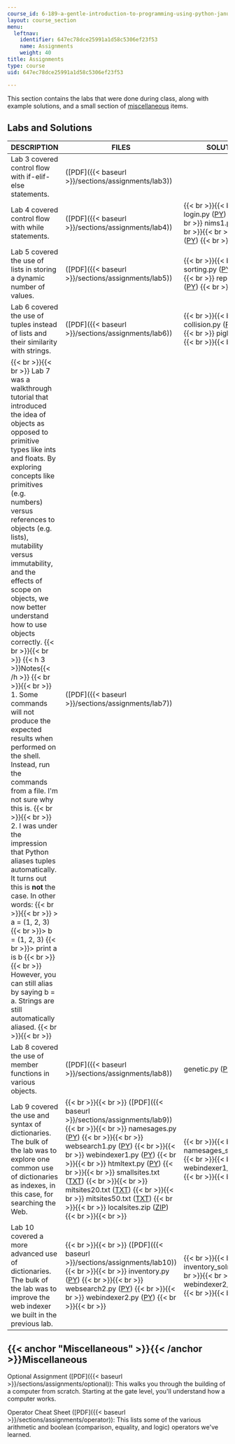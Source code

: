 ```yaml
---
course_id: 6-189-a-gentle-introduction-to-programming-using-python-january-iap-2008
layout: course_section
menu:
  leftnav:
    identifier: 647ec78dce25991a1d58c5306ef23f53
    name: Assignments
    weight: 40
title: Assignments
type: course
uid: 647ec78dce25991a1d58c5306ef23f53

---
```


This section contains the labs that were done during class, along with example solutions, and a small section of [miscellaneous](#Miscellaneous) items.

Labs and Solutions
------------------

| DESCRIPTION | FILES | SOLUTIONS |
| --- | --- | --- |
| Lab 3 covered control flow with if-elif-else statements. | ([PDF]({{< baseurl >}}/sections/assignments/lab3)) | &nbsp; |
| Lab 4 covered control flow with while statements. | ([PDF]({{< baseurl >}}/sections/assignments/lab4)) |  {{< br >}}{{< br >}} login.py ([PY](/courses/electrical-engineering-and-computer-science/6-189-a-gentle-introduction-to-programming-using-python-january-iap-2008/assignments/login.py)) {{< br >}}{{< br >}} nims1.py ([PY](/courses/electrical-engineering-and-computer-science/6-189-a-gentle-introduction-to-programming-using-python-january-iap-2008/assignments/nims1.py)) {{< br >}}{{< br >}} nims2.py ([PY](/courses/electrical-engineering-and-computer-science/6-189-a-gentle-introduction-to-programming-using-python-january-iap-2008/assignments/nims2.py)) {{< br >}}{{< br >}}  |
| Lab 5 covered the use of lists in storing a dynamic number of values. | ([PDF]({{< baseurl >}}/sections/assignments/lab5)) |  {{< br >}}{{< br >}} sorting.py ([PY](/courses/electrical-engineering-and-computer-science/6-189-a-gentle-introduction-to-programming-using-python-january-iap-2008/assignments/sorting.py)) {{< br >}}{{< br >}} reportcard.py ([PY](/courses/electrical-engineering-and-computer-science/6-189-a-gentle-introduction-to-programming-using-python-january-iap-2008/assignments/reportcard.py)) {{< br >}}{{< br >}}  |
| Lab 6 covered the use of tuples instead of lists and their similarity with strings. | ([PDF]({{< baseurl >}}/sections/assignments/lab6)) |  {{< br >}}{{< br >}} collision.py ([PY](/courses/electrical-engineering-and-computer-science/6-189-a-gentle-introduction-to-programming-using-python-january-iap-2008/assignments/collision.py)) {{< br >}}{{< br >}} piglatin.py ([PY](/courses/electrical-engineering-and-computer-science/6-189-a-gentle-introduction-to-programming-using-python-january-iap-2008/assignments/piglatin.py)) {{< br >}}{{< br >}}  |
|  {{< br >}}{{< br >}} Lab 7 was a walkthrough tutorial that introduced the idea of objects as opposed to primitive types like ints and floats. By exploring concepts like primitives (e.g. numbers) versus references to objects (e.g. lists), mutability versus immutability, and the effects of scope on objects, we now better understand how to use objects correctly. {{< br >}}{{< br >}} {{< h 3 >}}Notes{{< /h >}}   {{< br >}}{{< br >}} 1\. Some commands will not produce the expected results when performed on the shell. Instead, run the commands from a file. I'm not sure why this is. {{< br >}}{{< br >}} 2\. I was under the impression that Python aliases tuples automatically. It turns out this is **not** the case. In other words: {{< br >}}{{< br >}} > a = (1, 2, 3)  {{< br >}}> b = (1, 2, 3)  {{< br >}}> print a is b {{< br >}}{{< br >}} However, you can still alias by saying b = a. Strings are still automatically aliased. {{< br >}}{{< br >}}  | ([PDF]({{< baseurl >}}/sections/assignments/lab7)) | &nbsp; |
| Lab 8 covered the use of member functions in various objects. | ([PDF]({{< baseurl >}}/sections/assignments/lab8)) | genetic.py ([PY](/courses/electrical-engineering-and-computer-science/6-189-a-gentle-introduction-to-programming-using-python-january-iap-2008/assignments/genetic.py)) |
| Lab 9 covered the use and syntax of dictionaries. The bulk of the lab was to explore one common use of dictionaries as indexes, in this case, for searching the Web. |  {{< br >}}{{< br >}} ([PDF]({{< baseurl >}}/sections/assignments/lab9)) {{< br >}}{{< br >}} namesages.py ([PY](/courses/electrical-engineering-and-computer-science/6-189-a-gentle-introduction-to-programming-using-python-january-iap-2008/assignments/namesages.py)) {{< br >}}{{< br >}} websearch1.py ([PY](/courses/electrical-engineering-and-computer-science/6-189-a-gentle-introduction-to-programming-using-python-january-iap-2008/assignments/websearch1.py)) {{< br >}}{{< br >}} webindexer1.py ([PY](/courses/electrical-engineering-and-computer-science/6-189-a-gentle-introduction-to-programming-using-python-january-iap-2008/assignments/webindexer1.py)) {{< br >}}{{< br >}} htmltext.py ([PY](/courses/electrical-engineering-and-computer-science/6-189-a-gentle-introduction-to-programming-using-python-january-iap-2008/assignments/htmltext.py)) {{< br >}}{{< br >}} smallsites.txt ([TXT](/courses/electrical-engineering-and-computer-science/6-189-a-gentle-introduction-to-programming-using-python-january-iap-2008/assignments/smallsites.txt)) {{< br >}}{{< br >}} mitsites20.txt ([TXT](/courses/electrical-engineering-and-computer-science/6-189-a-gentle-introduction-to-programming-using-python-january-iap-2008/assignments/mitsites20.txt)) {{< br >}}{{< br >}} mitsites50.txt ([TXT](/courses/electrical-engineering-and-computer-science/6-189-a-gentle-introduction-to-programming-using-python-january-iap-2008/assignments/mitsites50.txt)) {{< br >}}{{< br >}} localsites.zip ([ZIP](/coursemedia/6-189-a-gentle-introduction-to-programming-using-python-january-iap-2008/b66443429ea6028eed90641b5e40b9f7_localsites.zip)) {{< br >}}{{< br >}}  |  {{< br >}}{{< br >}} namesages\_soln.py ([PY](/courses/electrical-engineering-and-computer-science/6-189-a-gentle-introduction-to-programming-using-python-january-iap-2008/assignments/namesages_soln.py)) {{< br >}}{{< br >}} webindexer1\_soln.py ([PY](/courses/electrical-engineering-and-computer-science/6-189-a-gentle-introduction-to-programming-using-python-january-iap-2008/assignments/webindexer1_soln.py)) {{< br >}}{{< br >}}  |
| Lab 10 covered a more advanced use of dictionaries. The bulk of the lab was to improve the web indexer we built in the previous lab. |  {{< br >}}{{< br >}} ([PDF]({{< baseurl >}}/sections/assignments/lab10)) {{< br >}}{{< br >}} inventory.py ([PY](/courses/electrical-engineering-and-computer-science/6-189-a-gentle-introduction-to-programming-using-python-january-iap-2008/assignments/inventory.py)) {{< br >}}{{< br >}} websearch2.py ([PY](/courses/electrical-engineering-and-computer-science/6-189-a-gentle-introduction-to-programming-using-python-january-iap-2008/assignments/websearch2.py)) {{< br >}}{{< br >}} webindexer2.py ([PY](/courses/electrical-engineering-and-computer-science/6-189-a-gentle-introduction-to-programming-using-python-january-iap-2008/assignments/webindexer2.py)) {{< br >}}{{< br >}}  |  {{< br >}}{{< br >}} inventory\_soln.py ([PY](/courses/electrical-engineering-and-computer-science/6-189-a-gentle-introduction-to-programming-using-python-january-iap-2008/assignments/inventory_soln.py)) {{< br >}}{{< br >}} webindexer2\_soln.py ([PY](/courses/electrical-engineering-and-computer-science/6-189-a-gentle-introduction-to-programming-using-python-january-iap-2008/assignments/webindexer2_soln.py)) {{< br >}}{{< br >}}  

{{< anchor "Miscellaneous" >}}{{< /anchor >}}Miscellaneous
----------------------------------------------------------

Optional Assignment ([PDF]({{< baseurl >}}/sections/assignments/optional)): This walks you through the building of a computer from scratch. Starting at the gate level, you'll understand how a computer works.

Operator Cheat Sheet ([PDF]({{< baseurl >}}/sections/assignments/operator)): This lists some of the various arithmetic and boolean (comparison, equality, and logic) operators we've learned.